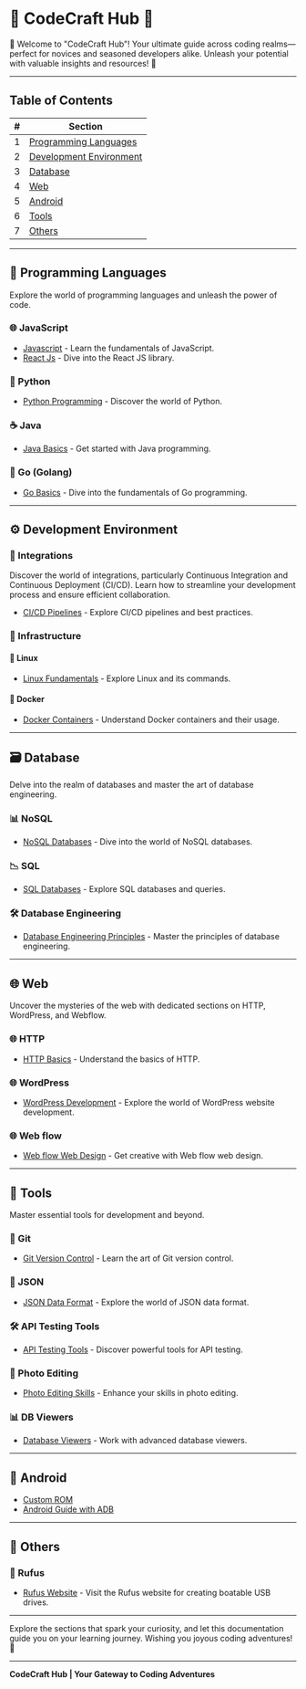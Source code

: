 # 🌟 CodeCraft Hub 🚀

🚀 Welcome to "CodeCraft Hub"! Your ultimate guide across coding realms—perfect for novices and seasoned developers alike. Unleash your potential with valuable insights and resources! 🌟

---

## Table of Contents

| #   | Section                                                |
| --- | ------------------------------------------------------ |
| 1   | [Programming Languages](#🚀-programming-languages)     |
| 2   | [Development Environment](#⚙️-development-environment) |
| 3   | [Database](#🗃️-database)                               |
| 4   | [Web](#🌐-web)                                         |
| 5   | [Android](#📱-android)                                 |
| 6   | [Tools](#🧰-tools)                                     |
| 7   | [Others](#💼-others)                                   |

---

## 🚀 Programming Languages

Explore the world of programming languages and unleash the power of code.

### 🌐 JavaScript

- [Javascript](./Languages/Js/index.md) - Learn the fundamentals of JavaScript.
- [React Js](./Languages/Js/React/index.md) - Dive into the React JS library.

### 🐍 Python

- [Python Programming](./Languages/python/index.md) - Discover the world of Python.

### ☕ Java

- [Java Basics](./Languages/Java/Basics.txt) - Get started with Java programming.

### 🐹 Go (Golang)

- [Go Basics](./Languages/Golang/index.md) - Dive into the fundamentals of Go programming.

---

## ⚙️ Development Environment

### 🤝 Integrations

Discover the world of integrations, particularly Continuous Integration and Continuous Deployment (CI/CD). Learn how to streamline your development process and ensure efficient collaboration.

- [CI/CD Pipelines](./Integrations/index.md) - Explore CI/CD pipelines and best practices.

### 🧰 Infrastructure

#### 🐧 Linux

- [Linux Fundamentals](./Development/Infrastructure/Linux/index.md) - Explore Linux and its commands.

#### 🐳 Docker

- [Docker Containers](./Development/Infrastructure/Docker/01_basic.md) - Understand Docker containers and their usage.

---

## 🗃️ Database

Delve into the realm of databases and master the art of database engineering.

### 📊 NoSQL

- [NoSQL Databases](./Database/nosql/index.md) - Dive into the world of NoSQL databases.

### 📉 SQL

- [SQL Databases](./Database/sql/index.md) - Explore SQL databases and queries.

### 🛠️ Database Engineering

- [Database Engineering Principles](./Database/database/index.md) - Master the principles of database engineering.

---

## 🌐 Web

Uncover the mysteries of the web with dedicated sections on HTTP, WordPress, and Webflow.

### 🌐 HTTP

- [HTTP Basics](./Web/HTTP/01_web.md) - Understand the basics of HTTP.

### 🌐 WordPress

- [WordPress Development](./web/wordpress/index.md) - Explore the world of WordPress website development.

### 🌐 Web flow

- [Web flow Web Design](./web/webflow/index.md) - Get creative with Web flow web design.

---

## 🧰 Tools

Master essential tools for development and beyond.

### 🔗 Git

- [Git Version Control](./tools/git/01_git.md) - Learn the art of Git version control.

### 📝 JSON

- [JSON Data Format](./Tools/json/index.md) - Explore the world of JSON data format.

### 🛠️ API Testing Tools

- [API Testing Tools](./Tools/index.md) - Discover powerful tools for API testing.

### 🎨 Photo Editing

- [Photo Editing Skills](./Tools/edit/index.md) - Enhance your skills in photo editing.

### 📊 DB Viewers

- [Database Viewers](./Tools/db/index.md) - Work with advanced database viewers.

---

## 📱 Android

- [Custom ROM](./Android/index.md)
- [Android Guide with ADB](./Android/index.md)

---

## 💼 Others

### 🔗 Rufus

- [Rufus Website](https://rufus.ie/en/) - Visit the Rufus website for creating boatable USB drives.

---

Explore the sections that spark your curiosity, and let this documentation guide you on your learning journey. Wishing you joyous coding adventures! 🚀

---

**CodeCraft Hub | Your Gateway to Coding Adventures**
